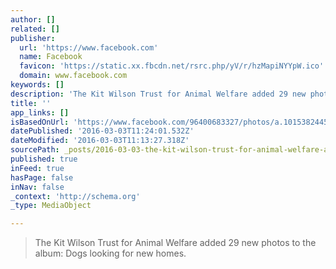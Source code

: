 ```yaml
---
author: []
related: []
publisher:
  url: 'https://www.facebook.com'
  name: Facebook
  favicon: 'https://static.xx.fbcdn.net/rsrc.php/yV/r/hzMapiNYYpW.ico'
  domain: www.facebook.com
keywords: []
description: 'The Kit Wilson Trust for Animal Welfare added 29 new photos to the album: Dogs looking for new homes.'
title: ''
app_links: []
isBasedOnUrl: 'https://www.facebook.com/96400683327/photos/a.10153824453123328.1073741830.96400683327/10153827085343328/?type=3'
datePublished: '2016-03-03T11:24:01.532Z'
dateModified: '2016-03-03T11:13:27.318Z'
sourcePath: _posts/2016-03-03-the-kit-wilson-trust-for-animal-welfare-added-29-new-photos.md
published: true
inFeed: true
hasPage: false
inNav: false
_context: 'http://schema.org'
_type: MediaObject

---
```

> The Kit Wilson Trust for Animal Welfare added 29 new photos to the album&colon; Dogs looking for new homes&period;